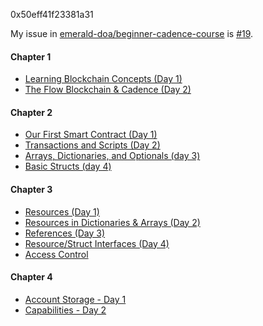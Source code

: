 0x50eff41f23381a31

My issue in [emerald-doa/beginner-cadence-course](https://github.com/emerald-dao/beginner-cadence-course) is [#19](https://github.com/emerald-dao/beginner-cadence-course/issues/19).

#### Chapter 1
- [Learning Blockchain Concepts (Day 1)](chapter1.0/day1/README.md)
- [The Flow Blockchain & Cadence (Day 2)](chapter1.0/day2/README.md)

#### Chapter 2
- [Our First Smart Contract (Day 1)](chapter2.0/day1/README.md)
- [Transactions and Scripts (Day 2)](chapter2.0/day2/README.md)
- [Arrays, Dictionaries, and Optionals (day 3)](chapter2.0/day3/README.md)
- [Basic Structs (day 4)](chapter2.0/day4/README.md)

#### Chapter 3
- [Resources (Day 1)](chapter3.0/day1/README.md)
- [Resources in Dictionaries & Arrays (Day 2)](chapter3.0/day2/README.md)
- [References (Day 3)](chapter3.0/day3/README.md)
- [Resource/Struct Interfaces (Day 4)](chapter3.0/day4/README.md)
- [Access Control](chapter3.0/day5/README.md)

#### Chapter 4
- [Account Storage - Day 1](chapter4.0/day1/README.md)
- [Capabilities - Day 2](chapter4.0/day2/README.md)